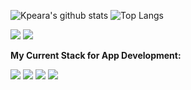 ![Kpeara's github stats](https://github-readme-stats.vercel.app/api?username=kpeara&show_icons=true&theme=radical)
![Top Langs](https://github-readme-stats.vercel.app/api/top-langs/?username=kpeara&theme=radical&layout=compact)

![](https://img.shields.io/badge/OS:-*nix/windows-informational?style=flat-square&logo=linux&logoColor=white&color=black&labelColor=black)
![](https://img.shields.io/badge/Editor:-vim/vscode/intellij-informational?style=flat-square&logo=vim&logoColor=white&color=black&labelColor=black)

<strong>My Current Stack for App Development:</strong>

![](https://img.shields.io/badge/Backend:-java_spring/node_express-informational?style=flat-square&logoColor=white&logo=spring&color=black&labelColor=black)
![](https://img.shields.io/badge/Frontend:-react/angular-informational?style=flat-square&logoColor=white&logo=react&color=black&labelColor=black)
![](https://img.shields.io/badge/State_Management:-redux-informational?style=flat-square&logoColor=white&logo=redux&color=black&labelColor=black)
![](https://img.shields.io/badge/DBMS:-postgres-informational?style=flat-square&logoColor=white&color=black&labelColor=black)

<!--
Consider Adding: LinkedIn under a section called Contact Me
Consider adding your personal site under a section called: My site (made with react and github pages (gatsby? might help with speed))
-->

<!-- consider this red color: FF5262 -->

<!-- might remove angular, depending on if I use it during work -->

<!-- Add Apache once you get confident using HTTP Service) -->

